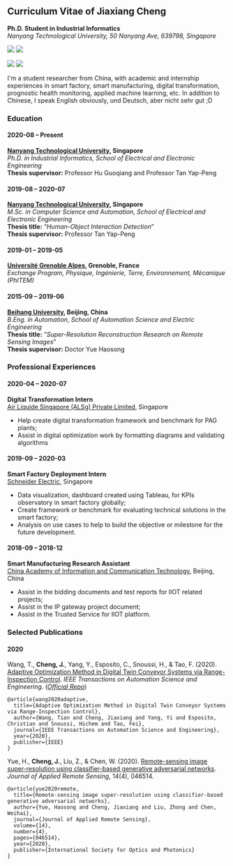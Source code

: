 ## Curriculum Vitae of Jiaxiang Cheng
**Ph.D. Student in Industrial Informatics**       
_Nanyang Technological University, 50 Nanyang Ave, 639798, Singapore_

<p align="left">
  <a href= "https://www.linkedin.com/in/jiaxiang-cheng/"><img src="https://img.icons8.com/dusk/48/000000/linkedin.png"/></a>
  <a href= "https://twitter.com/JiaXplorer"><img src="https://img.icons8.com/dusk/48/000000/twitter.png"/></a>
</p>	
<p>
    <a href="https://github.com/jiaxiang-cheng/"><img src="https://img.shields.io/github/stars/jiaxiang-cheng?color=%234CC61E&label=GitHub%20Stars%20"/></a>
    <a href="mailto:jiaxiang.cheng@outlook.com?subject=[GitHub]%20🔥%20Ask%20me%20anything&body=Hello%20Bayrem%2C%0A%0AI am%20sending%20you%20this%20mail%20after%20seeing%20your%20GitHub profile%20to..."><img src="https://img.shields.io/badge/Contact%20me-anything-1abc9c.svg"/></a>
</p>	

I'm a student researcher from China, with academic and internship experiences in smart factory, smart manufacturing, digital transformation, prognostic health monitoring, applied machine learning, etc. In addition to Chinese, I speak English obviously, und Deutsch, aber nicht sehr gut ;D


### **Education**
#### 2020-08 – Present    
**[Nanyang Technological University](https://www.ntu.edu.sg/), Singapore**    
_Ph.D. in Industrial Informatics, School of Electrical and Electronic Engineering_    
**Thesis supervisor:** Professor Hu Guoqiang and Professor Tan Yap-Peng

#### 2019-08 – 2020-07     
**[Nanyang Technological University](https://www.ntu.edu.sg/), Singapore**     
_M.Sc. in Computer Science and Automation, School of Electrical and Electronic Engineering_   
**Thesis title:** “_Human-Object Interaction Detection_”     
**Thesis supervisor:** Professor Tan Yap-Peng

#### 2019-01 – 2019-05	     
**[Université Grenoble Alpes](https://www.univ-grenoble-alpes.fr/), Grenoble, France**    
_Exchange Program, Physique, Ingénierie, Terre, Environnement, Mécanique (PhITEM)_

#### 2015-09 – 2019-06	    
**[Beihang University](https://ev.buaa.edu.cn/), Beijing, China**    
_B.Eng. in Automation, School of Automation Science and Electric Engineering_    
**Thesis title:** “_Super-Resolution Reconstruction Research on Remote Sensing Images_”     
**Thesis supervisor:** Doctor Yue Haosong    

### **Professional Experiences**
#### 2020-04 – 2020-07      
**Digital Transformation Intern**       
[Air Liquide Singapore (ALSg) Private Limited](https://www.airliquide.com/singapore), Singapore        
- Help create digital transformation framework and benchmark for PAG plants;     
- Assist in digital optimization work by formatting diagrams and validating algorithms

#### 2019-09 – 2020-03      
**Smart Factory Deployment Intern**        
[Schneider Electric](https://www.se.com/sg/en/), Singapore
- Data visualization, dashboard created using Tableau, for KPIs observatory in smart factory globally;        
- Create framework or benchmark for evaluating technical solutions in the smart factory;        
- Analysis on use cases to help to build the objective or milestone for the future development.

#### 2018-09 – 2018-12	     
**Smart Manufacturing Research Assistant**		      
[China Academy of Information and Communication Technology](http://www.caict.ac.cn/english/), Beijing, China     
- Assist in the bidding documents and test reports for IIOT related projects; 
- Assist in the IP gateway project document; 
- Assist in the Trusted Service for IIOT platform.

### **Selected Publications**
#### 2020
Wang, T., **Cheng, J.**, Yang, Y., Esposito, C., Snoussi, H., & Tao, F. (2020). [Adaptive Optimization Method in Digital Twin Conveyor Systems via Range-Inspection Control](https://ieeexplore.ieee.org/document/9303438). _IEEE Transactions on Automation Science and Engineering_. (_[Official Repo](https://github.com/jiaxiang-cheng/PyTorch-PDQN-for-Digital-Twin-ACS)_)
```
@article{wang2020adaptive,
  title={Adaptive Optimization Method in Digital Twin Conveyor Systems via Range-Inspection Control},
  author={Wang, Tian and Cheng, Jiaxiang and Yang, Yi and Esposito, Christian and Snoussi, Hichem and Tao, Fei},
  journal={IEEE Transactions on Automation Science and Engineering},
  year={2020},
  publisher={IEEE}
}
```

Yue, H., **Cheng, J.**, Liu, Z., & Chen, W. (2020). [Remote-sensing image super-resolution using classifier-based generative adversarial networks](https://www.spiedigitallibrary.org/journals/journal-of-applied-remote-sensing/volume-14/issue-4/046514/Remote-sensing-image-super-resolution-using-classifier-based-generative-adversarial/10.1117/1.JRS.14.046514.short?SSO=1). _Journal of Applied Remote Sensing_, 14(4), 046514.
```
@article{yue2020remote,
  title={Remote-sensing image super-resolution using classifier-based generative adversarial networks},
  author={Yue, Haosong and Cheng, Jiaxiang and Liu, Zhong and Chen, Weihai},
  journal={Journal of Applied Remote Sensing},
  volume={14},
  number={4},
  pages={046514},
  year={2020},
  publisher={International Society for Optics and Photonics}
}
```
